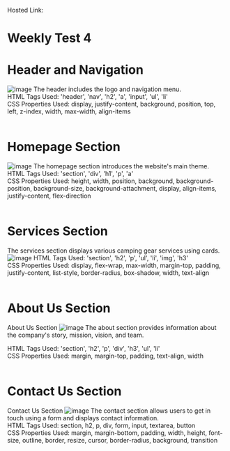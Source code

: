 Hosted Link: 
# Weekly Test 4 

# Header and Navigation
![image](https://github.com/kaverichougule/Weekly_Test4_CSS_properties/assets/101037685/10081854-fed5-4dd1-af98-f73dfd095373)
The header includes the logo and navigation menu.
<br>
HTML Tags Used: 'header', 'nav', 'h2', 'a', 'input', 'ul', 'li' <br>
CSS Properties Used: display, justify-content, background, position, top, left, z-index, width, max-width, align-items  <br>
<br>
# Homepage Section
![image](https://github.com/kaverichougule/Weekly_Test4_CSS_properties/assets/101037685/c90c1313-a3e4-4d75-b67d-e5677e8318d6)
The homepage section introduces the website's main theme. <br>
HTML Tags Used: 'section', 'div', 'h1', 'p', 'a' <br>
CSS Properties Used: height, width, position, background, background-position, background-size, background-attachment, display, align-items, justify-content, flex-direction <br> <br>
# Services Section
The services section displays various camping gear services using cards.
![image](https://github.com/kaverichougule/Weekly_Test4_CSS_properties/assets/101037685/a233a263-38fd-4051-a786-c07bed8668e6)
HTML Tags Used: 'section', 'h2', 'p', 'ul', 'li', 'img', 'h3' <br>
CSS Properties Used: display, flex-wrap, max-width, margin-top, padding, justify-content, list-style, border-radius, box-shadow, width, text-align <br><br>
# About Us Section
About Us Section
![image](https://github.com/kaverichougule/Weekly_Test4_CSS_properties/assets/101037685/ae026f5b-6f56-495e-a035-fbf3090c309f)
The about section provides information about the company's story, mission, vision, and team.

HTML Tags Used: 'section', 'h2', 'p', 'div', 'h3', 'ul', 'li' <br>
CSS Properties Used: margin, margin-top, padding, text-align, width <br><br>
# Contact Us Section
Contact Us Section
![image](https://github.com/kaverichougule/Weekly_Test4_CSS_properties/assets/101037685/39de0375-0c2f-44f1-96ec-b9637d5688a6)
The contact section allows users to get in touch using a form and displays contact information.
<br>
HTML Tags Used: section, h2, p, div, form, input, textarea, button <br>
CSS Properties Used: margin, margin-bottom, padding, width, height, font-size, outline, border, resize, cursor, border-radius, background, transition <br>

